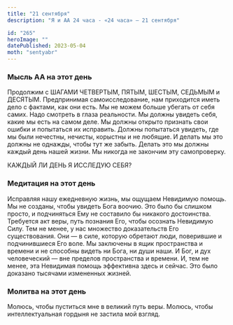 ```yaml
---
title: "21 сентября"
description: "Я и АА 24 часа - «24 часа» — 21 сентября"

id: "265"
heroImage: ""
datePublished: 2023-05-04
moth: "sentyabr"
---
```


### Мысль АА на этот день

Продолжим с ШАГАМИ ЧЕТВЕРТЫМ, ПЯТЫМ, ШЕСТЫМ, СЕДЬМЫМ и ДЕСЯТЫМ. Предпринимая
самоисследование, нам приходится иметь дело с фактами, как они есть. Мы не
можем больше убегать от себя самих. Надо смотреть в глаза реальности. Мы
должны увидеть себя, какие мы есть на самом деле. Мы должны открыто признать
свои ошибки и попытаться их исправить. Должны попытаться увидеть, где мы были
нечестны, нечисты, корыстны и не любящие. И делать мы это должны не однажды,
чтобы тут же забыть. Делать это мы должны каждый день нашей жизни. Мы никогда
не закончим эту самопроверку.

КАЖДЫЙ ЛИ ДЕНЬ Я ИССЛЕДУЮ СЕБЯ?

### Медитация на этот день

Исправляя нашу ежедневную жизнь, мы ощущаем Невидимую помощь. Мы не созданы,
чтобы увидеть Бога воочию. Это было бы слишком просто, и подчиняться Ему не
составило бы никакого достоинства. Требуется акт веры, путь познания Его,
чтобы осознать Невидимую Силу. Тем не менее, у нас множество доказательств Его
существования. Они — в силе, которую обретают люди, поверившие и подчинившиеся
Его воле. Мы заключены в ящик пространства и времени и не способны видеть ни
Бога, ни души наши. И Бог, и дух человеческий — вне пределов пространства и
времени. И, тем не менее, эта Невидимая помощь эффективна здесь и сейчас. Это
было доказано тысячами измененных жизней.

### Молитва на этот день

Молюсь, чтобы пуститься мне в великий путь веры. Молюсь, чтобы
интеллектуальная гордыня не застила мой взгляд.
